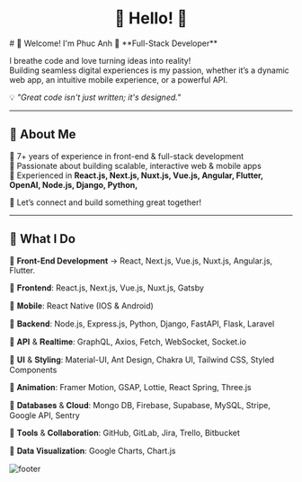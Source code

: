 <h1 align="center">👋 Hello! 👋</h1>
# 👋 Welcome! I'm Phuc Anh
🚀 **Full-Stack Developer**

I breathe code and love turning ideas into reality!  
Building seamless digital experiences is my passion, whether it’s a dynamic web app, an intuitive mobile experience, or a powerful API.  

💡 _"Great code isn't just written; it's designed."_  

---

## 🌱 About Me  
🔹 7+ years of experience in front-end & full-stack development  
🔹 Passionate about building scalable, interactive web & mobile apps  
🔹 Experienced in **React.js, Next.js, Nuxt.js, Vue.js, Angular, Flutter, OpenAI, Node.js, Django, Python,**  

💬 Let’s connect and build something great together!  

---

## 💼 What I Do  
🚀 **Front-End Development** → React, Next.js, Vue.js, Nuxt.js, Angular.js, Flutter.

🔹 𝐅𝐫𝐨𝐧𝐭𝐞𝐧𝐝: React.js, Next.js, Vue.js, Nuxt.js, Gatsby

🔹 𝐌𝐨𝐛𝐢𝐥𝐞: React Native (IOS & Android)

🔹 𝐁𝐚𝐜𝐤𝐞𝐧𝐝: Node.js, Express.js, Python, Django, FastAPI, Flask, Laravel

🔹 𝐀𝐏𝐈 & 𝐑𝐞𝐚𝐥𝐭𝐢𝐦𝐞: GraphQL, Axios, Fetch, WebSocket, Socket.io

🔹 𝐔𝐈 & 𝐒𝐭𝐲𝐥𝐢𝐧𝐠: Material-UI, Ant Design, Chakra UI, Tailwind CSS, Styled Components

🔹 𝐀𝐧𝐢𝐦𝐚𝐭𝐢𝐨𝐧: Framer Motion, GSAP, Lottie, React Spring, Three.js

🔹 𝐃𝐚𝐭𝐚𝐛𝐚𝐬𝐞𝐬 & 𝐂𝐥𝐨𝐮𝐝: Mongo DB, Firebase, Supabase, MySQL, Stripe, Google API, Sentry

🔹 𝐓𝐨𝐨𝐥𝐬 & 𝐂𝐨𝐥𝐥𝐚𝐛𝐨𝐫𝐚𝐭𝐢𝐨𝐧: GitHub, GitLab, Jira, Trello, Bitbucket

🔹 𝐃𝐚𝐭𝐚 𝐕𝐢𝐬𝐮𝐚𝐥𝐢𝐳𝐚𝐭𝐢𝐨𝐧: Google Charts, Chart.js

![footer](https://github.com/cryptogru812/cryptogru812/blob/main/footer.jpg)

